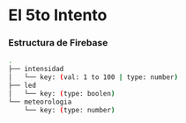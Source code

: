 # El 5to Intento

### Estructura de Firebase

```bash
.
├── intensidad
│   └── key: (val: 1 to 100 | type: number)
├── led
│   └── key: (type: boolen)
└── meteorologia
    └── key: (type: number)
```
